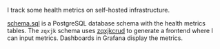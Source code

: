 I track some health metrics on self-hosted infrastructure.

[schema.sql](schema.sql) is a PostgreSQL database schema with the health metrics tables.
The `zqxjk` schema uses [zqxjkcrud](https://github.com/alexpdp7/zqxjkcrud/) to generate a frontend where I can input metrics.
Dashboards in Grafana display the metrics.
